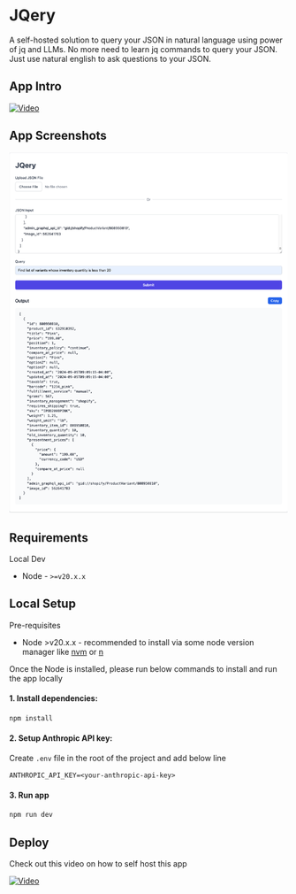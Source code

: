 # JQery

A self-hosted solution to query your JSON in natural language using power of jq and LLMs.
No more need to learn jq commands to query your JSON. Just use natural english to ask questions to your JSON.

## App Intro

[![Video](./screenshots/app-intro.gif)](https://www.youtube.com/watch?v=XJu4gJYhdKA)

## App Screenshots

![Query page Screenshot](./app/screenshots/query-page-screenshot.png)

## Requirements

Local Dev

- Node - `>=v20.x.x`

## Local Setup

Pre-requisites

- Node >v20.x.x - recommended to install via some node version manager like [nvm](https://github.com/nvm-sh/nvm) or [n](https://github.com/tj/n)

Once the Node is installed, please run below commands to install and run the app locally

#### 1. Install dependencies:

```sh
npm install
```

#### 2. Setup Anthropic API key:

Create `.env` file in the root of the project and add below line

```
ANTHROPIC_API_KEY=<your-anthropic-api-key>
```

#### 3. Run app

```sh
npm run dev
```

## Deploy

Check out this video on how to self host this app

[![Video](./screenshots/self-hosting.gif)](https://www.youtube.com/watch?v=g1Qcr6ubGQI)

